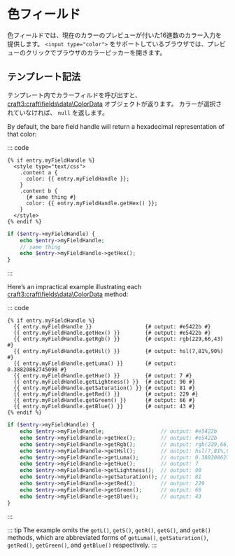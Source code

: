 # 色フィールド

色フィールドでは、現在のカラーのプレビューが付いた16進数のカラー入力を提供します。 `<input type="color">` をサポートしているブラウザでは、プレビューのクリックでブラウザのカラーピッカーを開きます。

## テンプレート記法

テンプレート内でカラーフィルドを呼び出すと、 <craft3:craft\fields\data\ColorData> オブジェクトが返ります。 カラーが選択されていなければ、 `null` を返します。

By default, the bare field handle will return a hexadecimal representation of that color:

::: code
```twig
{% if entry.myFieldHandle %}
  <style type="text/css">
    .content a {
      color: {{ entry.myFieldHandle }};
    }
    .content b {
      {# same thing #}
      color: {{ entry.myFieldHandle.getHex() }};
    }
  </style>
{% endif %}
```
```php
if ($entry->myFieldHandle) {
    echo $entry->myFieldHandle;
    // same thing
    echo $entry->myFieldHandle->getHex();
}
```
:::

Here’s an impractical example illustrating each <craft3:craft\fields\data\ColorData> method:

::: code
```twig
{% if entry.myFieldHandle %}
  {{ entry.myFieldHandle }}                 {# output: #e5422b #}
  {{ entry.myFieldHandle.getHex() }}        {# output: #e5422b #}
  {{ entry.myFieldHandle.getRgb() }}        {# output: rgb(229,66,43) #}
  {{ entry.myFieldHandle.getHsl() }}        {# output: hsl(7,81%,90%) #}
  {{ entry.myFieldHandle.getLuma() }}       {# output: 0.38820862745098 #}
  {{ entry.myFieldHandle.getHue() }}        {# output: 7 #}
  {{ entry.myFieldHandle.getLightness() }}  {# output: 90 #}
  {{ entry.myFieldHandle.getSaturation() }} {# output: 81 #}
  {{ entry.myFieldHandle.getRed() }}        {# output: 229 #}
  {{ entry.myFieldHandle.getGreen() }}      {# output: 66 #}
  {{ entry.myFieldHandle.getBlue() }}       {# output: 43 #}
{% endif %}
```
```php
if ($entry->myFieldHandle) {
    echo $entry->myFieldHandle;                  // output: #e5422b
    echo $entry->myFieldHandle->getHex();        // output: #e5422b
    echo $entry->myFieldHandle->getRgb();        // output: rgb(229,66,43)
    echo $entry->myFieldHandle->getHsl();        // output: hsl(7,81%,90%)
    echo $entry->myFieldHandle->getLuma();       // output: 0.38820862745098
    echo $entry->myFieldHandle->getHue();        // output: 7
    echo $entry->myFieldHandle->getLightness();  // output: 90
    echo $entry->myFieldHandle->getSaturation(); // output: 81
    echo $entry->myFieldHandle->getRed();        // output: 229
    echo $entry->myFieldHandle->getGreen();      // output: 66
    echo $entry->myFieldHandle->getBlue();       // output: 43
}
```
:::

::: tip
The example omits the `getL()`, `getS()`, `getR()`, `getG()`, and `getB()` methods, which are abbreviated forms of `getLuma()`, `getSaturation()`, `getRed()`, `getGreen()`, and `getBlue()` respectively.
:::
